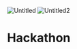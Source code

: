 ![Untitled](https://user-images.githubusercontent.com/85848746/129478775-46abef53-3e3b-4769-9c88-33a09a51aa56.jpg)
![Untitled2](https://user-images.githubusercontent.com/85848746/129478776-632cb17e-e5d9-4988-a703-669914779713.png)


# Hackathon
